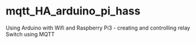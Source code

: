 # mqtt_HA_arduino_pi_hass
Using Arduino with Wifi and Raspberry Pi3 - creating and controlling relay Switch using MQTT
